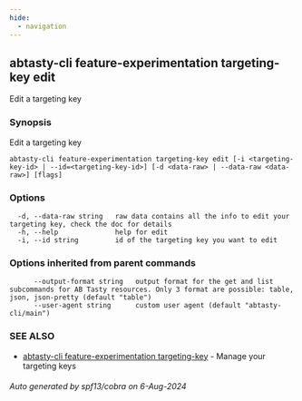 ```yaml
---
hide:
  - navigation
---
```

## abtasty-cli feature-experimentation targeting-key edit

Edit a targeting key

### Synopsis

Edit a targeting key

```
abtasty-cli feature-experimentation targeting-key edit [-i <targeting-key-id> | --id=<targeting-key-id>] [-d <data-raw> | --data-raw <data-raw>] [flags]
```

### Options

```
  -d, --data-raw string   raw data contains all the info to edit your targeting key, check the doc for details
  -h, --help              help for edit
  -i, --id string         id of the targeting key you want to edit
```

### Options inherited from parent commands

```
      --output-format string   output format for the get and list subcommands for AB Tasty resources. Only 3 format are possible: table, json, json-pretty (default "table")
      --user-agent string      custom user agent (default "abtasty-cli/main")
```

### SEE ALSO

* [abtasty-cli feature-experimentation targeting-key](abtasty-cli_feature-experimentation_targeting-key.md)	 - Manage your targeting keys

###### Auto generated by spf13/cobra on 6-Aug-2024

